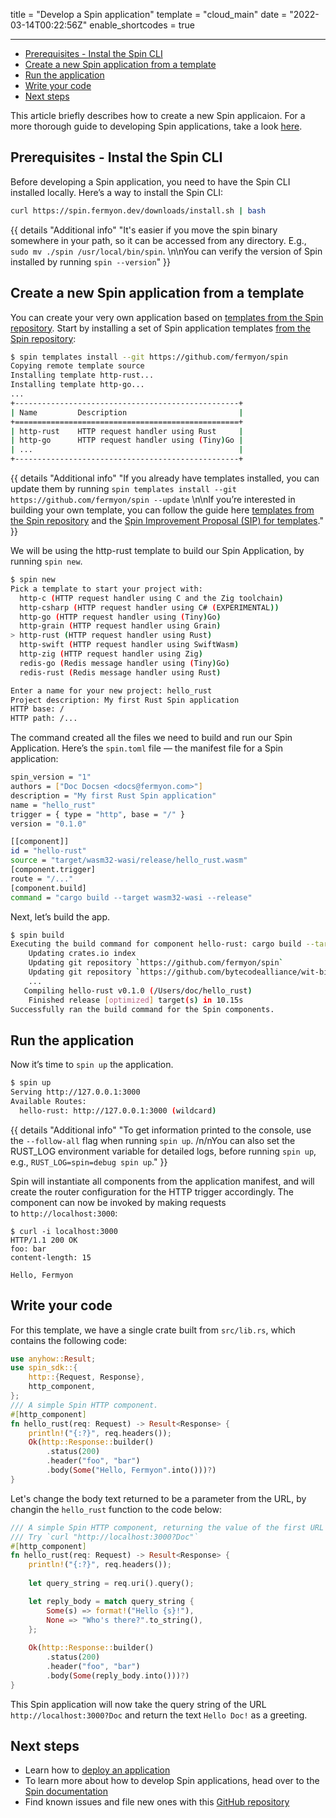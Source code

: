title = "Develop a Spin application"
template = "cloud_main"
date = "2022-03-14T00:22:56Z"
enable_shortcodes = true

---

- [Prerequisites - Instal the Spin CLI](#prerequisites---instal-the-spin-cli)
- [Create a new Spin application from a template](#create-a-new-spin-application-from-a-template)
- [Run the application](#run-the-application)
- [Write your code](#write-your-code)
- [Next steps](#next-steps)

This article briefly describes how to create a new Spin applicaion. For a more thorough guide to developing Spin applications, take a look [here](/spin/developing).

## Prerequisites - Instal the Spin CLI

Before developing a Spin application, you need to have the Spin CLI installed locally. Here’s a way to install the Spin CLI:

```bash
curl https://spin.fermyon.dev/downloads/install.sh | bash
```

{{ details "Additional info" "It's easier if you move the spin binary somewhere in your path, so it can be accessed from any directory. E.g., `sudo mv ./spin /usr/local/bin/spin`. \n\nYou can verify the version of Spin installed by running `spin --version`" }}

## Create a new Spin application from a template

You can create your very own application based on [templates from the Spin repository](https://github.com/fermyon/spin/tree/main/templates). Start by installing a set of Spin application templates [from the Spin repository](https://github.com/fermyon/spin/tree/main/templates):

```bash
$ spin templates install --git https://github.com/fermyon/spin
Copying remote template source
Installing template http-rust...
Installing template http-go...
...
+--------------------------------------------------+
| Name         Description                         |
+==================================================+
| http-rust    HTTP request handler using Rust     |
| http-go      HTTP request handler using (Tiny)Go |
| ...                                              |
+--------------------------------------------------+
```

{{ details "Additional info" "If you already have templates installed, you can update them by running `spin templates install --git https://github.com/fermyon/spin --update` \n\nIf you’re interested in building your own template, you can follow the guide here [templates from the Spin repository](https://github.com/fermyon/spin/tree/main/templates) and the [Spin Improvement Proposal (SIP) for templates](https://github.com/fermyon/spin/pull/273)." }}

We will be using the http-rust template to build our Spin Application, by running `spin new`.

```bash
$ spin new
Pick a template to start your project with:
  http-c (HTTP request handler using C and the Zig toolchain)
  http-csharp (HTTP request handler using C# (EXPERIMENTAL))
  http-go (HTTP request handler using (Tiny)Go)
  http-grain (HTTP request handler using Grain)
> http-rust (HTTP request handler using Rust)
  http-swift (HTTP request handler using SwiftWasm)
  http-zig (HTTP request handler using Zig)
  redis-go (Redis message handler using (Tiny)Go)
  redis-rust (Redis message handler using Rust)

Enter a name for your new project: hello_rust
Project description: My first Rust Spin application
HTTP base: /
HTTP path: /...
```

The command created all the files we need to build and run our Spin Application. Here’s the `spin.toml` file — the manifest file for a Spin application:

```bash
spin_version = "1"
authors = ["Doc Docsen <docs@fermyon.com>"]
description = "My first Rust Spin application"
name = "hello_rust"
trigger = { type = "http", base = "/" }
version = "0.1.0"

[[component]]
id = "hello-rust"
source = "target/wasm32-wasi/release/hello_rust.wasm"
[component.trigger]
route = "/..."
[component.build]
command = "cargo build --target wasm32-wasi --release"
```

Next, let’s build the app.

```bash
$ spin build
Executing the build command for component hello-rust: cargo build --target wasm32-wasi --release
    Updating crates.io index
    Updating git repository `https://github.com/fermyon/spin`
    Updating git repository `https://github.com/bytecodealliance/wit-bindgen`
    ...
   Compiling hello-rust v0.1.0 (/Users/doc/hello_rust)
    Finished release [optimized] target(s) in 10.15s
Successfully ran the build command for the Spin components.
```

## Run the application

Now it’s time to `spin up` the application.

```bash
$ spin up
Serving http://127.0.0.1:3000
Available Routes:
  hello-rust: http://127.0.0.1:3000 (wildcard)
```

{{ details "Additional info" "To get information printed to the console, use the `--follow-all` flag when running `spin up`. /n/nYou can also set the RUST_LOG environment variable for detailed logs, before running `spin up`, e.g., `RUST_LOG=spin=debug spin up`." }}

Spin will instantiate all components from the application manifest, and will create the router configuration for the HTTP trigger accordingly. The component can now be invoked by making requests to `http://localhost:3000`:

```
$ curl -i localhost:3000
HTTP/1.1 200 OK
foo: bar
content-length: 15

Hello, Fermyon
```

## Write your code

For this template, we have a single crate built from `src/lib.rs`, which contains the following code:

```rust
use anyhow::Result;
use spin_sdk::{
    http::{Request, Response},
    http_component,
};
/// A simple Spin HTTP component.
#[http_component]
fn hello_rust(req: Request) -> Result<Response> {
    println!("{:?}", req.headers());
    Ok(http::Response::builder()
        .status(200)
        .header("foo", "bar")
        .body(Some("Hello, Fermyon".into()))?)
}
```

Let's change the body text returned to be a parameter from the URL, by changin the `hello_rust` function to the code below:

```rust
/// A simple Spin HTTP component, returning the value of the first URL parameter as a greeting.
/// Try `curl "http://localhost:3000?Doc"`
#[http_component]
fn hello_rust(req: Request) -> Result<Response> {
    println!("{:?}", req.headers());
    
    let query_string = req.uri().query();

    let reply_body = match query_string {
        Some(s) => format!("Hello {s}!"),
        None => "Who's there?".to_string(),
    };
    
    Ok(http::Response::builder()
        .status(200)
        .header("foo", "bar")
        .body(Some(reply_body.into()))?)
}
```

This Spin application will now take the query string of the URL `http://localhost:3000?Doc` and return the text `Hello Doc!` as a greeting.

## Next steps

- Learn how to [deploy an application](deploy)
- To learn more about how to develop Spin applications, head over to the [Spin documentation](/spin)
- Find known issues and file new ones with this [GitHub repository](https://github.com/fermyon/cloud-issues)
